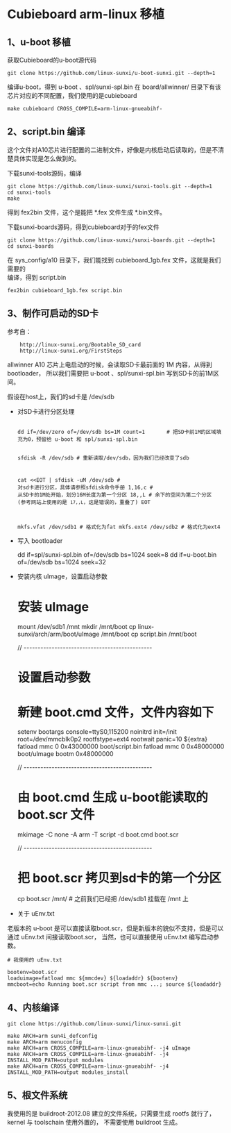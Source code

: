 Cubieboard arm-linux 移植
=========================

1、u-boot 移植
--------------

获取Cubieboard的u-boot源代码
	
	git clone https://github.com/linux-sunxi/u-boot-sunxi.git --depth=1

编译u-boot，得到 u-boot 、spl/sunxi-spl.bin 
在 board/allwinner/ 目录下有该芯片对应的不同配置，我们使用的是cubieboard
	
	make cubieboard CROSS_COMPILE=arm-linux-gnueabihf-


2、script.bin 编译
------------------

这个文件对A10芯片进行配置的二进制文件，好像是内核启动后读取的，但是不清楚具体实现是怎么做到的。

下载sunxi-tools源码，编译

	git clone https://github.com/linux-sunxi/sunxi-tools.git --depth=1
	cd sunxi-tools
	make

得到 fex2bin 文件，这个是能把 *.fex 文件生成 *.bin文件。

下载sunxi-boards源码，得到cubieboard对于的fex文件
	
	git clone https://github.com/linux-sunxi/sunxi-boards.git --depth=1
	cd sunxi-boards

在 sys_config/a10 目录下，我们能找到 cubieboard_1gb.fex 文件，这就是我们需要的  
编译，得到 script.bin

	fex2bin cubieboard_1gb.fex script.bin

3、制作可启动的SD卡
-------------------

参考自：
		
		http://linux-sunxi.org/Bootable_SD_card
		http://linux-sunxi.org/FirstSteps

allwinner A10 芯片上电启动的时候，会读取SD卡最前面的 1M 内容，从得到 bootloader， 
所以我们需要把 u-boot 、spl/sunxi-spl.bin 写到SD卡的前1M区间。

假设在host上，我们的sd卡是 /dev/sdb

*	对SD卡进行分区处理

	<code>
	dd if=/dev/zero of=/dev/sdb bs=1M count=1 		# 把SD卡前1M的区域填充为0，预留给 u-boot 和 spl/sunxi-spl.bin

	sfdisk -R /dev/sdb								# 重新读取/dev/sdb，因为我们已经改变了sdb

	cat <<EOT | sfdisk -uM /dev/sdb 				# 对sd卡进行分区，具体请参照sfdisk命令手册
	1,16,c 											# 从SD卡的1M处开始，划分16M长度为第一个分区
	18,,L 											# 余下的空间为第二个分区 (参考网站上使用的是 `17,,L`，这是错误的，重叠了)
	EOT

	mkfs.vfat /dev/sdb1								# 格式化为fat
	mkfs.ext4 /dev/sdb2 							# 格式化为ext4
	</code>

*	写入 bootloader
	
	dd if=spl/sunxi-spl.bin of=/dev/sdb bs=1024 seek=8
	dd if=u-boot.bin of=/dev/sdb bs=1024 seek=32

*	安装内核 uImage，设置启动参数

	# 安装 uImage
	mount /dev/sdb1 /mnt
	mkdir /mnt/boot
	cp linux-sunxi/arch/arm/boot/uImage /mnt/boot
	cp script.bin /mnt/boot

	// ----------------------------------------------

	# 设置启动参数
	# 新建 boot.cmd 文件，文件内容如下

	setenv bootargs console=ttyS0,115200 noinitrd init=/init root=/dev/mmcblk0p2 rootfstype=ext4 rootwait panic=10 ${extra}
	fatload mmc 0 0x43000000 boot/script.bin
	fatload mmc 0 0x48000000 boot/uImage
	bootm 0x48000000

	// ----------------------------------------------

	# 由 boot.cmd 生成 u-boot能读取的 boot.scr 文件

	mkimage -C none -A arm -T script -d boot.cmd boot.scr

	// ----------------------------------------------

	# 把 boot.scr 拷贝到sd卡的第一个分区
	cp boot.scr /mnt/								# 之前我们已经把 /dev/sdb1 挂载在 /mnt 上

*	关于 uEnv.txt
	
老版本的 u-boot 是可以直接读取boot.scr，但是新版本的貌似不支持，但是可以通过 uEnv.txt 间接读取boot.scr， 
当然，也可以直接使用 uEnv.txt 编写启动参数。

	# 我使用的 uEnv.txt
	
	bootenv=boot.scr
	loaduimage=fatload mmc ${mmcdev} ${loadaddr} ${bootenv}
	mmcboot=echo Running boot.scr script from mmc ...; source ${loadaddr}


4、内核编译
-----------

	git clone https://github.com/linux-sunxi/linux-sunxi.git

	make ARCH=arm sun4i_defconfig
	make ARCH=arm menuconfig
	make ARCH=arm CROSS_COMPILE=arm-linux-gnueabihf- -j4 uImage
	make ARCH=arm CROSS_COMPILE=arm-linux-gnueabihf- -j4 INSTALL_MOD_PATH=output modules
	make ARCH=arm CROSS_COMPILE=arm-linux-gnueabihf- -j4 INSTALL_MOD_PATH=output modules_install


5、根文件系统
-------------
	
我使用的是 buildroot-2012.08 建立的文件系统，只需要生成 rootfs 就行了，kernel 与 toolschain 使用外置的， 
不需要使用 buildroot 生成。
